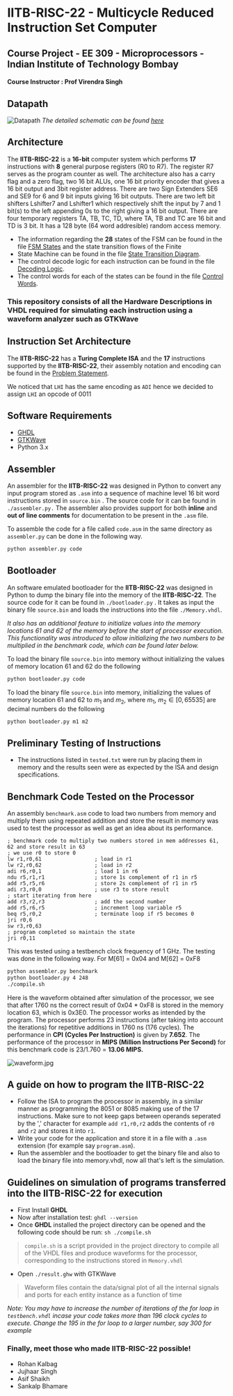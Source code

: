 # IITB-RISC-22 - Multicycle Reduced Instruction Set Computer

## Course Project - EE 309 - Microprocessors - Indian Institute of Technology Bombay

#### Course Instructor : Prof Virendra Singh

## Datapath

![Datapath](https://user-images.githubusercontent.com/46604893/172542384-4dd88abb-9760-4340-b88e-ed07ac8a7b4d.jpg)
*The detailed schematic can be found [here](https://github.com/rohankalbag/Multicycle-RISC-Microprocessor/blob/master/Documentation/Datapath.pdf)*

## Architecture

The **IITB-RISC-22** is a **16-bit** computer system which performs **17** instructions with **8** general purpose registers (R0 to R7).  The register R7 serves as the program counter as well. The architecture also has a carry flag and a zero flag, two 16 bit ALUs, one 16 bit priority encoder that gives a 16 bit output and 3bit register address. There are two Sign Extenders SE6 and SE9 for 6 and 9 bit inputs giving 16 bit outputs. There are two left bit shifters Lshifter7 and Lshifter1 which respectively shift the input by 7 and 1 bit(s) to the left appending 0s to the right giving a 16 bit output. There are four temporary registers TA, TB, TC, TD, where TA, TB and TC are 16 bit and TD is 3 bit. It has a 128 byte (64 word addresible) random access memory.

- The information regarding the **28** states of the FSM can be
  found in the file [FSM States](https://github.com/rohankalbag/Multicycle-RISC-Microprocessor/blob/master/Documentation/FSM%20States.pdf) and the state transition flows of the Finite
- State Machine can be found in the file [State Transition Diagram](https://github.com/rohankalbag/Multicycle-RISC-Microprocessor/blob/master/Documentation/State%20Transition%20Diagram.pdf).
- The control decode logic for each instruction can be found in the file [Decoding Logic](https://github.com/rohankalbag/Multicycle-RISC-Microprocessor/blob/master/Documentation/Decoding%20Logic.pdf).
- The control words for each of the states can be found in the file [Control Words](https://github.com/rohankalbag/Multicycle-RISC-Microprocessor/blob/master/Documentation/Control%20Words.pdf).

### This repository consists of all the Hardware Descriptions in **VHDL** required for simulating each instruction using a waveform analyzer such as GTKWave

## Instruction Set Architecture

The **IITB-RISC-22** has a **Turing Complete ISA** and the **17** instructions supported by the **IITB-RISC-22**, their assembly notation and encoding can be found in the [Problem Statement](https://github.com/IITB-RISC-2022/Multicycle_RISC/blob/master/Documentation/Multicycle%20Problem%20Statement.pdf).

We noticed that `LHI` has the same encoding as `ADI` hence we decided to assign `LHI` an opcode of 0011

## Software Requirements

- [GHDL](https://github.com/ghdl/ghdl)
- [GTKWave](http://gtkwave.sourceforge.net/)
- Python 3.x

## Assembler

An assembler for the **IITB-RISC-22** was designed in Python to convert any input program stored as  `.asm` into a sequence of machine level 16 bit word instructions stored in   `source.bin` . The source code for it can be found in `./assembler.py.` The assembler also provides support for both **inline** and **out of** **line comments** for documentation to be present in the `.asm` file.

To assemble the code for a file called `code.asm` in the same directory as `assembler.py` can be done in the following way.

````bash
python assembler.py code
````

## Bootloader

An software emulated bootloader for the **IITB-RISC-22** was designed in Python to dump the binary file into the memory of the **IITB-RISC-22**. The source code for it can be found in `./bootloader.py` . It takes as input the binary file `source.bin` and loads the instructions into the file `./Memory.vhdl`.

*It also has an additional feature to initialize values into the memory locations 61 and 62 of the memory before the start of processor execution. This functionality was introduced to allow initializing the two numbers to be multiplied in the benchmark code, which can be found later below.*

To load the binary file `source.bin` into memory without initializing the values of memory location 61 and 62 do the following

```bash
python bootloader.py code
```

To load the binary file `source.bin` into memory, initializing the values of memory location 61 and 62 to $m_1$ and $m_2$, where $m_1$, $m_2 \in [0, 65535]$ are decimal numbers do the following

```bash
python bootloader.py m1 m2
```

## Preliminary Testing of Instructions

- The instructions listed in `tested.txt` were run by placing them in memory and the results seen were as expected by the ISA and design specifications.

## Benchmark Code Tested on the Processor

An assembly `benchmark.asm` code to load two numbers from memory and multiply them using repeated addition and store the result in memory was used to test the processor as well as get an idea about its performance.

```assembly
; benchmark code to multiply two numbers stored in mem addresses 61, 62 and store result in 63
; we use r0 to store 0
lw r1,r0,61                 ; load in r1
lw r2,r0,62                 ; load in r2   
adi r6,r0,1                 ; load 1 in r6
ndu r5,r1,r1                ; store 1s complement of r1 in r5
add r5,r5,r6                ; store 2s complement of r1 in r5
adi r3,r0,0                 ; use r3 to store result
; start iterating from here
add r3,r2,r3                ; add the second number
add r5,r6,r5                ; increment loop variable r5
beq r5,r0,2                 ; terminate loop if r5 becomes 0
jri r0,6
sw r3,r0,63
; program completed so maintain the state
jri r0,11
```

This was tested using a testbench clock frequency of 1 GHz. The testing was done in the following way. For M[61] = 0x04 and M[62] = 0xF8

```bash
python assembler.py benchmark
python bootloader.py 4 248
./compile.sh
```

Here is the waveform obtained after simulation of the processor, we see that after 1760 ns the correct result of 0x04 * 0xF8 is stored in the memory location 63, which is 0x3E0. The processor works as intended by the program. The processor performs 23 instructions (after taking into account the iterations) for repetitive additions in 1760 ns (176 cycles). The performance in **CPI** **(Cycles Per Instruction)** is given by **7.652**. The performance of the processor in **MIPS (Million Instructions Per Second)** for this benchmark code is 23/1.760 = **13.06 MIPS.**

![waveform.jpg](https://file+.vscode-resource.vscode-cdn.net/c%3A/Users/Lenovo/OneDrive/Desktop/waveform.jpg?nonce%3D1670786213078)

## A guide on how to program the IITB-RISC-22

- Follow the ISA to program the processor in assembly, in a similar manner as programming the 8051 or 8085 making use of the 17 instructions. Make sure to not keep gaps between operands seperated by the ',' character for example `add r1,r0,r2` adds the contents of `r0` and `r2` and stores it into `r1`.
- Write your code for the application and store it in a file with a `.asm` extension (for example say `program.asm`).
- Run the assembler and the bootloader to get the binary file and also to load the binary file into memory.vhdl, now all that's left is the simulation.

## Guidelines on simulation of programs transferred into the IITB-RISC-22 for execution

- First Install **GHDL**
- Now after installation test: `ghdl --version`
- Once **GHDL** installed the project directory can be opened and the following code should be run: `sh ./compile.sh`

> `compile.sh` is a script provided in the project directory to compile all of the VHDL files and produce waveforms for the processor, corresponding to the instructions stored in `Memory.vhdl`

- Open `./result.ghw` with GTKWave

> Waveform files contain the data/signal plot of all the internal signals and ports for each entity instance as a function of time

*Note: You may have to increase the number of iterations of the for loop in `testbench.vhdl` incase your code takes more than 196 clock cycles to execute. Change the 195 in the for loop to a larger number, say 300 for example*

### Finally, meet those who made IITB-RISC-22 possible!

- Rohan Kalbag
- Jujhaar Singh
- Asif Shaikh
- Sankalp Bhamare
